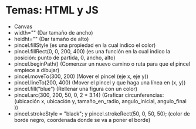 # Temas: HTML y JS

- Canvas
- width="" (Dar tamaño de ancho)
- heidht="" (Dar tamaño de alto)
- pincel.fillStyle (es una propiedad en la cual indico el color)
- pincel.fillRect(0, 0, 200, 400) (es una función en la cual indico la posición: punto de partida, 0, ancho, alto)
- pincel.beginPath() (Comenzar un nuevo camino o ruta para que el pincel empiece a dibujar)
- pincel.moveTo(300, 200) (Mover el pincel (eje x, eje y))
- pincel.lineTo(200, 400) (Mover el pincel y que haga una línea en (x, y))
- pincel.fill("blue") (Rellenar una figura con un color)
- pincel.arc(300, 200, 50, 0, 2 \* 3.14) (Graficar circunferencias: (ubicación x, ubicación y, tamaño_en_radio, angulo_inicial, angulo_final ))
- pincel.strokeStyle = "black"; y pincel.strokeRect(50, 0, 50, 50); (color de borde negro, coordenada donde se va a poner el borde)

